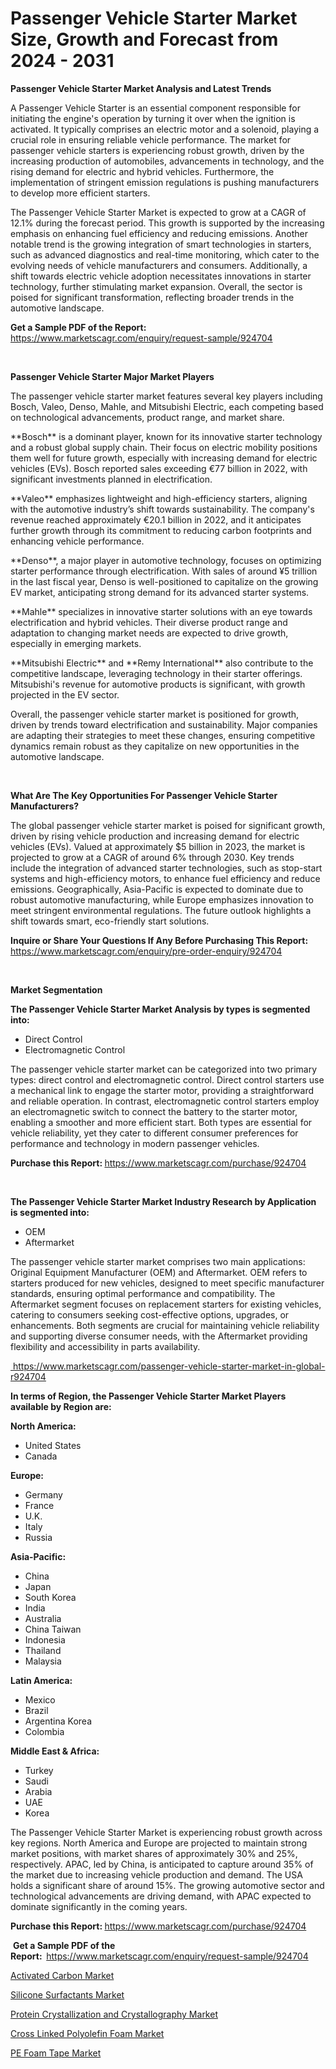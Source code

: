<p><h1>Passenger Vehicle Starter Market Size, Growth and Forecast from 2024 - 2031</h1></p><p><strong>Passenger Vehicle Starter Market Analysis and Latest Trends</strong></p>
<p><p>A Passenger Vehicle Starter is an essential component responsible for initiating the engine's operation by turning it over when the ignition is activated. It typically comprises an electric motor and a solenoid, playing a crucial role in ensuring reliable vehicle performance. The market for passenger vehicle starters is experiencing robust growth, driven by the increasing production of automobiles, advancements in technology, and the rising demand for electric and hybrid vehicles. Furthermore, the implementation of stringent emission regulations is pushing manufacturers to develop more efficient starters.</p><p>The Passenger Vehicle Starter Market is expected to grow at a CAGR of 12.1% during the forecast period. This growth is supported by the increasing emphasis on enhancing fuel efficiency and reducing emissions. Another notable trend is the growing integration of smart technologies in starters, such as advanced diagnostics and real-time monitoring, which cater to the evolving needs of vehicle manufacturers and consumers. Additionally, a shift towards electric vehicle adoption necessitates innovations in starter technology, further stimulating market expansion. Overall, the sector is poised for significant transformation, reflecting broader trends in the automotive landscape.</p></p>
<p><strong>Get a Sample PDF of the Report:&nbsp;</strong> <a href="https://www.marketscagr.com/enquiry/request-sample/924704?utm_campaign=1197&utm_medium=2&utm_source=Github&utm_content=ia&utm_term=12122024&utm_id=passenger-vehicle-starter">https://www.marketscagr.com/enquiry/request-sample/924704</a></p>
<p>&nbsp;</p>
<p><strong>Passenger Vehicle Starter Major Market Players</strong></p>
<p><p>The passenger vehicle starter market features several key players including Bosch, Valeo, Denso, Mahle, and Mitsubishi Electric, each competing based on technological advancements, product range, and market share.</p><p>**Bosch** is a dominant player, known for its innovative starter technology and a robust global supply chain. Their focus on electric mobility positions them well for future growth, especially with increasing demand for electric vehicles (EVs). Bosch reported sales exceeding €77 billion in 2022, with significant investments planned in electrification.</p><p>**Valeo** emphasizes lightweight and high-efficiency starters, aligning with the automotive industry’s shift towards sustainability. The company's revenue reached approximately €20.1 billion in 2022, and it anticipates further growth through its commitment to reducing carbon footprints and enhancing vehicle performance.</p><p>**Denso**, a major player in automotive technology, focuses on optimizing starter performance through electrification. With sales of around ¥5 trillion in the last fiscal year, Denso is well-positioned to capitalize on the growing EV market, anticipating strong demand for its advanced starter systems.</p><p>**Mahle** specializes in innovative starter solutions with an eye towards electrification and hybrid vehicles. Their diverse product range and adaptation to changing market needs are expected to drive growth, especially in emerging markets.</p><p>**Mitsubishi Electric** and **Remy International** also contribute to the competitive landscape, leveraging technology in their starter offerings. Mitsubishi's revenue for automotive products is significant, with growth projected in the EV sector.</p><p>Overall, the passenger vehicle starter market is positioned for growth, driven by trends toward electrification and sustainability. Major companies are adapting their strategies to meet these changes, ensuring competitive dynamics remain robust as they capitalize on new opportunities in the automotive landscape.</p></p>
<p>&nbsp;</p>
<p><strong>What Are The Key Opportunities For Passenger Vehicle Starter Manufacturers?</strong></p>
<p><p>The global passenger vehicle starter market is poised for significant growth, driven by rising vehicle production and increasing demand for electric vehicles (EVs). Valued at approximately $5 billion in 2023, the market is projected to grow at a CAGR of around 6% through 2030. Key trends include the integration of advanced starter technologies, such as stop-start systems and high-efficiency motors, to enhance fuel efficiency and reduce emissions. Geographically, Asia-Pacific is expected to dominate due to robust automotive manufacturing, while Europe emphasizes innovation to meet stringent environmental regulations. The future outlook highlights a shift towards smart, eco-friendly start solutions.</p></p>
<p><strong>Inquire or Share Your Questions If Any Before Purchasing This Report:</strong> <a href="https://www.marketscagr.com/enquiry/pre-order-enquiry/924704?utm_campaign=1197&utm_medium=2&utm_source=Github&utm_content=ia&utm_term=12122024&utm_id=passenger-vehicle-starter">https://www.marketscagr.com/enquiry/pre-order-enquiry/924704</a></p>
<p>&nbsp;</p>
<p><strong>Market Segmentation</strong></p>
<p><strong>The Passenger Vehicle Starter Market Analysis by types is segmented into:</strong></p>
<p><ul><li>Direct Control</li><li>Electromagnetic Control</li></ul></p>
<p><p>The passenger vehicle starter market can be categorized into two primary types: direct control and electromagnetic control. Direct control starters use a mechanical link to engage the starter motor, providing a straightforward and reliable operation. In contrast, electromagnetic control starters employ an electromagnetic switch to connect the battery to the starter motor, enabling a smoother and more efficient start. Both types are essential for vehicle reliability, yet they cater to different consumer preferences for performance and technology in modern passenger vehicles.</p></p>
<p><strong>Purchase this Report:&nbsp;</strong><a href="https://www.marketscagr.com/purchase/924704?utm_campaign=1197&utm_medium=2&utm_source=Github&utm_content=ia&utm_term=12122024&utm_id=passenger-vehicle-starter">https://www.marketscagr.com/purchase/924704</a></p>
<p>&nbsp;</p>
<p><strong>The Passenger Vehicle Starter Market Industry Research by Application is segmented into:</strong></p>
<p><ul><li>OEM</li><li>Aftermarket</li></ul></p>
<p><p>The passenger vehicle starter market comprises two main applications: Original Equipment Manufacturer (OEM) and Aftermarket. OEM refers to starters produced for new vehicles, designed to meet specific manufacturer standards, ensuring optimal performance and compatibility. The Aftermarket segment focuses on replacement starters for existing vehicles, catering to consumers seeking cost-effective options, upgrades, or enhancements. Both segments are crucial for maintaining vehicle reliability and supporting diverse consumer needs, with the Aftermarket providing flexibility and accessibility in parts availability.</p></p>
<p><a href="https://www.marketscagr.com/passenger-vehicle-starter-market-in-global-r924704?utm_campaign=1197&utm_medium=2&utm_source=Github&utm_content=ia&utm_term=12122024&utm_id=passenger-vehicle-starter">&nbsp;https://www.marketscagr.com/passenger-vehicle-starter-market-in-global-r924704</a></p>
<p><strong>In terms of Region, the Passenger Vehicle Starter Market Players available by Region are:</strong></p>
<p>
    <p> <strong> North America: </strong>
        <ul>
            <li>United States</li>
            <li>Canada</li>
        </ul>
        </p> 
    <p> <strong> Europe: </strong>
        <ul>
            <li>Germany</li>
            <li>France</li>
            <li>U.K.</li>
            <li>Italy</li>
            <li>Russia</li>
        </ul>
        </p> 
    <p> <strong> Asia-Pacific: </strong>
        <ul>
            <li>China</li>
            <li>Japan</li>
            <li>South Korea</li>
            <li>India</li>
            <li>Australia</li>
            <li>China Taiwan</li>
            <li>Indonesia</li>
            <li>Thailand</li>
            <li>Malaysia</li>
        </ul>
        </p> 
    <p> <strong> Latin America: </strong>
        <ul>
            <li>Mexico</li>
            <li>Brazil</li>
            <li>Argentina Korea</li>
            <li>Colombia</li>
        </ul>
        </p> 
    <p> <strong> Middle East & Africa: </strong>
        <ul>
            <li>Turkey</li>
            <li>Saudi</li>
            <li>Arabia</li>
            <li>UAE</li>
            <li>Korea</li>
        </ul>
    </p>
    </p>
<p><p>The Passenger Vehicle Starter Market is experiencing robust growth across key regions. North America and Europe are projected to maintain strong market positions, with market shares of approximately 30% and 25%, respectively. APAC, led by China, is anticipated to capture around 35% of the market due to increasing vehicle production and demand. The USA holds a significant share of around 15%. The growing automotive sector and technological advancements are driving demand, with APAC expected to dominate significantly in the coming years.</p></p>
<p><strong>Purchase this Report: </strong><a href="https://www.marketscagr.com/purchase/924704?utm_campaign=1197&utm_medium=2&utm_source=Github&utm_content=ia&utm_term=12122024&utm_id=passenger-vehicle-starter">https://www.marketscagr.com/purchase/924704</a></p>
<p>&nbsp;<strong>Get a Sample PDF of the Report:&nbsp;&nbsp;</strong><a href="https://www.marketscagr.com/enquiry/request-sample/924704?utm_campaign=1197&utm_medium=2&utm_source=Github&utm_content=ia&utm_term=12122024&utm_id=passenger-vehicle-starter">https://www.marketscagr.com/enquiry/request-sample/924704</a></p>
<p><strong></strong></p>
<p><p><a href="https://www.linkedin.com/pulse/global-activated-carbon-market-size-growth-outlook-including-umtcc?utm_campaign=1197&utm_medium=2&utm_source=Github&utm_content=ia&utm_term=12122024&utm_id=passenger-vehicle-starter">Activated Carbon Market</a></p><p><a href="https://www.linkedin.com/pulse/key-trends-fueling-silicone-surfactants-market-growth-from-glrnc?utm_campaign=1197&utm_medium=2&utm_source=Github&utm_content=ia&utm_term=12122024&utm_id=passenger-vehicle-starter">Silicone Surfactants Market</a></p><p><a href="https://www.linkedin.com/pulse/p-factrackr-ho6he?utm_campaign=1197&utm_medium=2&utm_source=Github&utm_content=ia&utm_term=12122024&utm_id=passenger-vehicle-starter">Protein Crystallization and Crystallography Market</a></p><p><a href="https://www.linkedin.com/pulse/global-cross-linked-polyolefin-foam-nexus-sector-confluences-qenec?utm_campaign=1197&utm_medium=2&utm_source=Github&utm_content=ia&utm_term=12122024&utm_id=passenger-vehicle-starter">Cross Linked Polyolefin Foam Market</a></p><p><a href="https://www.linkedin.com/pulse/size-share-projected-growth-rate-pe-foam-tape-marketwith-0oylc?utm_campaign=1197&utm_medium=2&utm_source=Github&utm_content=ia&utm_term=12122024&utm_id=passenger-vehicle-starter">PE Foam Tape Market</a></p></p>